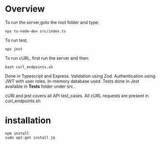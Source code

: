 # Overview

To run the server,goto the root folder and type:

    npx ts-node-dev src/index.ts

To run test, 

    npx jest

To run cURL, first run the server and then:

    bash curl_endpoints.sh

Done in Typescript and Express. 
Validation using Zod.
Authentication using JWT with user roles.
In-memory database used.
Tests done in Jest available in __Tests__ folder under src .

cURl and jest covers all API test_cases.
All cURL requests are present in curl_endpoints.sh 

# installation


    npm install
    sudo apt-get install jq  
